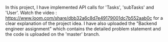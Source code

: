 In this project, I have implemented API calls for 'Tasks', 'subTasks' and 'User'.
Watch the video : https://www.loom.com/share/dbb32a6c8d7e49179001dc7b552aab0c for a clear explanation of the project idea. I have also uploaded the "Backend engineer assignment" which contains the detailed problem statement and the code is uploaded on the 'master' branch.
